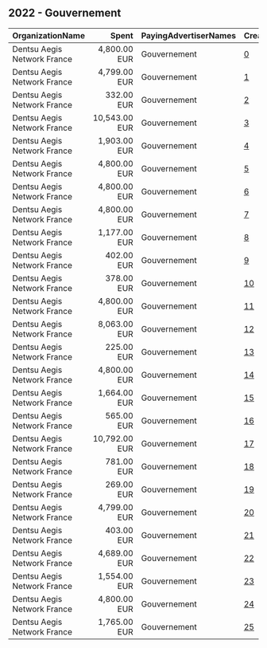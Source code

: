 ## 2022 - Gouvernement 
|OrganizationName|Spent|PayingAdvertiserNames|CreativeUrls|Impressions|Genders|AgeBrackets|CountryCodes|BillingAddresses|CandidateBallotInformation|
|:---|---:|:---|:---|---:|:---|:---|:---|:---|:---|
|Dentsu Aegis Network France|4,800.00 EUR|Gouvernement|[0](https://www.snap.com/political-ads/asset/e909f8a8e8b8966aba177092d199bcccd77fbffc925d7ef9375174e545c856e1?mediaType=jpg)|2,657,729||18-34|france|"67 Av. de Wagram,Paris,75017,FR"||
|Dentsu Aegis Network France|4,799.00 EUR|Gouvernement|[1](https://www.snap.com/political-ads/asset/96e2d43678fb6c2bb3d3c01e925b1766830b0c0ee49f77634f25d5d8503f0f57?mediaType=jpg)|1,816,260||18+|france|"67 Av. de Wagram,Paris,75017,FR"||
|Dentsu Aegis Network France|332.00 EUR|Gouvernement|[2](https://www.snap.com/political-ads/asset/05ca28e2ef2677434400bf4e8647e88e0c946aec74df80904c87a9f631a29a1f?mediaType=jpg)|301,454||18-34|france|"67 Av. de Wagram,Paris,75017,FR"||
|Dentsu Aegis Network France|10,543.00 EUR|Gouvernement|[3](https://www.snap.com/political-ads/asset/00ba446a357a2ff0d2b8911908d757f829c84470fed5ad47c346fc11335cc1ab?mediaType=mp4)|1,609,849||18+|france|"67 Av. de Wagram,Paris,75017,FR"||
|Dentsu Aegis Network France|1,903.00 EUR|Gouvernement|[4](https://www.snap.com/political-ads/asset/26fb953d08b783acfd62a0de81bd8548eeb02a2fd0bc903caa6ba823161fc620?mediaType=mp4)|432,558||18+|france|"67 Av. de Wagram,Paris,75017,FR"||
|Dentsu Aegis Network France|4,800.00 EUR|Gouvernement|[5](https://www.snap.com/political-ads/asset/157909c94f72ed477edec77bcd103eb69d265d7b9ea3c9922e13918587bd874c?mediaType=jpg)|2,499,157||18-34|france|"67 Av. de Wagram,Paris,75017,FR"||
|Dentsu Aegis Network France|4,800.00 EUR|Gouvernement|[6](https://www.snap.com/political-ads/asset/6c62a3a1d8b22c18e0d58ebe121e9c342c3af6edf94d9af5f02bbebd8ab340a4?mediaType=jpg)|2,939,513||18-34|france|"67 Av. de Wagram,Paris,75017,FR"||
|Dentsu Aegis Network France|4,800.00 EUR|Gouvernement|[7](https://www.snap.com/political-ads/asset/28184b8d6b9323c52e570c98beec90fdeb14ebd002af107decf67342266f9329?mediaType=jpg)|2,711,184||18-34|france|"67 Av. de Wagram,Paris,75017,FR"||
|Dentsu Aegis Network France|1,177.00 EUR|Gouvernement|[8](https://www.snap.com/political-ads/asset/2eb35ff13ab3f36cf6c4c28898c576f244e3c1a29fb5f60cdceedca6e517b2b5?mediaType=mp4)|613,808||18+|france|"67 Av. de Wagram,Paris,75017,FR"||
|Dentsu Aegis Network France|402.00 EUR|Gouvernement|[9](https://www.snap.com/political-ads/asset/c4365eb84109580ac631c732462d22a67b7e5fdde831bc0739b79b3fd7780fec?mediaType=mp4)|97,734||18+|france|"67 Av. de Wagram,Paris,75017,FR"||
|Dentsu Aegis Network France|378.00 EUR|Gouvernement|[10](https://www.snap.com/political-ads/asset/19835cf5ea14328f643716231e280233c88aed3afb9c758141529747c3ee805b?mediaType=mp4)|91,941||18+|france|"67 Av. de Wagram,Paris,75017,FR"||
|Dentsu Aegis Network France|4,800.00 EUR|Gouvernement|[11](https://www.snap.com/political-ads/asset/d211cd6266ec1d6d00957ea2ac40ca6735289ece3bca69fd74799b312bc81497?mediaType=jpg)|2,779,364||18-34|france|"67 Av. de Wagram,Paris,75017,FR"||
|Dentsu Aegis Network France|8,063.00 EUR|Gouvernement|[12](https://www.snap.com/political-ads/asset/e41e7e588129ea2b495da40639cd8e482a65dddeee0135ba25bb270d487e7a93?mediaType=png)|4,615,607||18+|france|"67 Av. de Wagram,Paris,75017,FR"||
|Dentsu Aegis Network France|225.00 EUR|Gouvernement|[13](https://www.snap.com/political-ads/asset/501afa4694a01c01f39db3ba16d54f854268fe4281ff049f9d98119af7192911?mediaType=png)|154,476||18+|france|"67 Av. de Wagram,Paris,75017,FR"||
|Dentsu Aegis Network France|4,800.00 EUR|Gouvernement|[14](https://www.snap.com/political-ads/asset/0ecc042202707cefe45ad4806e47632e24b8e94a24804fc02b9a46927bc62b11?mediaType=jpg)|2,129,384||18+|france|"67 Av. de Wagram,Paris,75017,FR"||
|Dentsu Aegis Network France|1,664.00 EUR|Gouvernement|[15](https://www.snap.com/political-ads/asset/91374e28e144114f089371dc0793245e957d15645b910d9b5836c70fc3b16a30?mediaType=mp4)|379,000||18+|france|"67 Av. de Wagram,Paris,75017,FR"||
|Dentsu Aegis Network France|565.00 EUR|Gouvernement|[16](https://www.snap.com/political-ads/asset/33639a6e6a13cbb60630914ada6f1bb8ab3c0ecd661ebadc4f656ad3d1f270c3?mediaType=png)|265,069||18+|france|"67 Av. de Wagram,Paris,75017,FR"||
|Dentsu Aegis Network France|10,792.00 EUR|Gouvernement|[17](https://www.snap.com/political-ads/asset/6894355ecb28c930ab861aaf486f043d6f2618829d107e5aae893abb1debf107?mediaType=mp4)|5,881,377||18+|france|"67 Av. de Wagram,Paris,75017,FR"||
|Dentsu Aegis Network France|781.00 EUR|Gouvernement|[18](https://www.snap.com/political-ads/asset/967548fc7093123dbfd09d291f026e74f72140766876239b036cc789236c529c?mediaType=mp4)|586,739||18-34|france|"67 Av. de Wagram,Paris,75017,FR"||
|Dentsu Aegis Network France|269.00 EUR|Gouvernement|[19](https://www.snap.com/political-ads/asset/aa363edd3103eea36721657462f08ab7ff1e342cc8683dbf49d39b9bbd6805ec?mediaType=jpg)|184,002||18+|france|"67 Av. de Wagram,Paris,75017,FR"||
|Dentsu Aegis Network France|4,799.00 EUR|Gouvernement|[20](https://www.snap.com/political-ads/asset/7f779260321a666141d12a05abe8c846edf1903856843f5a47e927f6488072c2?mediaType=jpg)|2,765,937||18-34|france|"67 Av. de Wagram,Paris,75017,FR"||
|Dentsu Aegis Network France|403.00 EUR|Gouvernement|[21](https://www.snap.com/political-ads/asset/650741430991ef75a0c0ecb458f7870867f54c8b600388b8e59ab7102d221c43?mediaType=png)|308,859||18-34|france|"67 Av. de Wagram,Paris,75017,FR"||
|Dentsu Aegis Network France|4,689.00 EUR|Gouvernement|[22](https://www.snap.com/political-ads/asset/2799b6a33024f578a7187fd366d512684060477e8817d3c6496c941d0f1927dc?mediaType=mp4)|1,940,587||18+|france|"67 Av. de Wagram,Paris,75017,FR"||
|Dentsu Aegis Network France|1,554.00 EUR|Gouvernement|[23](https://www.snap.com/political-ads/asset/e3eb80a28579f9ee0caa2cf52814e7896b09eb3561b417969cbc2befa98e811c?mediaType=png)|1,076,859||18+|france|"67 Av. de Wagram,Paris,75017,FR"||
|Dentsu Aegis Network France|4,800.00 EUR|Gouvernement|[24](https://www.snap.com/political-ads/asset/8729bd47a2fd986d679dc29e45d7679c04ad2fe0b9eb7a0fda450914bf4661a5?mediaType=jpg)|1,961,404||18+|france|"67 Av. de Wagram,Paris,75017,FR"||
|Dentsu Aegis Network France|1,765.00 EUR|Gouvernement|[25](https://www.snap.com/political-ads/asset/4c3637684745abb2a9e79bcd55d57c7cd0d4f5b8bf6e18fa8237132f901f32ce?mediaType=mp4)|402,449||18+|france|"67 Av. de Wagram,Paris,75017,FR"||
